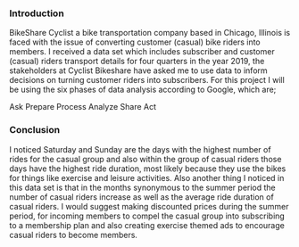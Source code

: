 ### Introduction
BikeShare Cyclist a bike transportation company based in Chicago, Illinois is faced with the issue of converting customer (casual) bike riders into members. I received a data set which includes subscriber and customer (casual) riders transport details for four quarters in the year 2019, the stakeholders at Cyclist Bikeshare have asked me to use data to inform decisions on turning customer riders into subscribers. For this project I will be using the six phases of data analysis according to Google, which are;

Ask
Prepare
Process
Analyze
Share
Act

### Conclusion
I noticed Saturday and Sunday are the days with the highest number of rides for the casual group and also within the group of casual riders those days have the highest ride duration, most likely because they use the bikes for things like exercise and leisure activities. Also another thing I noticed in this data set is that in the months synonymous to the summer period the number of casual riders increase as well as the average ride duration of casual riders. I would suggest making discounted prices during the summer period, for incoming members to compel the casual group into subscribing to a membership plan and also creating exercise themed ads to encourage casual riders to become members.
